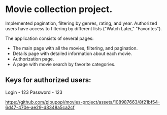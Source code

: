 # Movie collection project. 

Implemented pagination, filtering by genres, rating, and year. Authorized users have access to filtering by different lists ("Watch Later," "Favorites"). 

The application consists of several pages:

- The main page with all the movies, filtering, and pagination.
- Details page with detailed information about each movie.
- Authorization page.
- A page with movie search by favorite categories.

## Keys for authorized users:
Login - 123
Password - 123


https://github.com/pipupopi/movies-project/assets/108987663/8f21bf54-6d47-470e-ae29-d8348a5ca2cf


